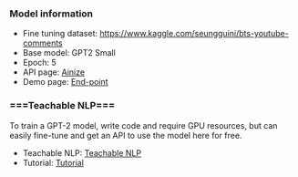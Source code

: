 ### Model information
* Fine tuning dataset: https://www.kaggle.com/seungguini/bts-youtube-comments
* Base model: GPT2 Small
* Epoch: 5
* API page: [Ainize](https://ainize.ai/teachable-ainize/gpt2-train?branch=train/cv695m9g40av0cdabuqp)
* Demo page: [End-point](https://kubecon-tabtab-ainize-team.endpoint.ainize.ai/?modelUrl=https://train-cv695m9g40av0cdabuqp-gpt2-train-teachable-ainize.endpoint.ainize.ai/predictions/gpt-2-en-small-finetune)

### ===Teachable NLP=== ###
To train a GPT-2 model, write code and require GPU resources, but can easily fine-tune and get an API to use the model here for free.
* Teachable NLP: [Teachable NLP](https://ainize.ai/teachable-nlp)
* Tutorial: [Tutorial](https://forum.ainetwork.ai/t/teachable-nlp-how-to-use-teachable-nlp/65?utm_source=community&utm_medium=huggingface&utm_campaign=model&utm_content=teachable%20nlp)

